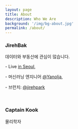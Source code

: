 ```yaml
---
layout: page
title: About
description: Who We Are
background: '/img/bg-about.jpg'
permalink: /about/
---
```


<h3>JirehBak</h3>

<p>데이터와 부동산에 관심이 많습니다.</p>

<p>- Live <a href = 'https://www.google.com/maps/place/%EC%84%9C%EC%9A%B8%ED%8A%B9%EB%B3%84%EC%8B%9C/@37.5757345,126.8068632,10.91z/data=!4m5!3m4!1s0x357ca2012d5c39cf:0x7e11eca1405bf29b!8m2!3d37.566535!4d126.9779692'>in Seoul</a>,</p>

<p>- 머신러닝 엔지니어 <a href = 'https://www.yanolja.com'>@Yanolja</a>,</p>

<p>- 브런치: <a href = 'https://brunch.co.kr/@jirehpark'>@jirehpark</a></p><br/>


<h3>Captain Kook</h3>

<p>물리학자</p>